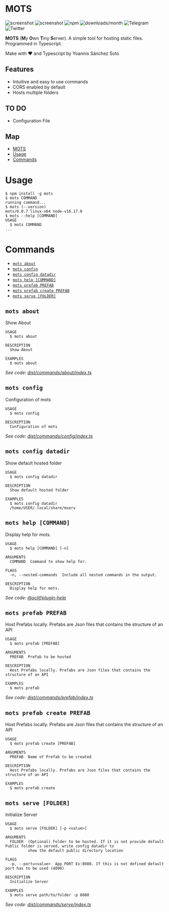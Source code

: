 # MOTS

![screenshot](img/logo.png)
![screenshot](img/screen.png)
![npm](https://img.shields.io/npm/v/mots)
![downloads/month](https://img.shields.io/npm/dm/mots)
![Telegram](https://img.shields.io/badge/t.me/yossthedev-Telegram-BLUE?style=flat&logo=Telegram)
![Twitter](https://img.shields.io/twitter/follow/yossthedev?style=social)

**MOTS** (**M**y **O**wn **T**iny **S**erver). A simple tool for hosting static files. Programmed in Typescript.

  Make with ❤️ and Typescript
  by Yoannis Sánchez Soto

## Features

* Intuitive and easy to use commands
* CORS enabled by default
* Hosts multiple folders

## TO DO

* Configuration File

## Map

<!-- toc -->
* [MOTS](#mots)
* [Usage](#usage)
* [Commands](#commands)
<!-- tocstop -->
# Usage
<!-- usage -->
```sh-session
$ npm install -g mots
$ mots COMMAND
running command...
$ mots (--version)
mots/0.0.7 linux-x64 node-v16.17.0
$ mots --help [COMMAND]
USAGE
  $ mots COMMAND
...
```
<!-- usagestop -->
# Commands
<!-- commands -->
* [`mots about`](#mots-about)
* [`mots config`](#mots-config)
* [`mots config datadir`](#mots-config-datadir)
* [`mots help [COMMAND]`](#mots-help-command)
* [`mots prefab PREFAB`](#mots-prefab-prefab)
* [`mots prefab create PREFAB`](#mots-prefab-create-prefab)
* [`mots serve [FOLDER]`](#mots-serve-folder)

## `mots about`

Show About

```
USAGE
  $ mots about

DESCRIPTION
  Show About

EXAMPLES
  $ mots about
```

_See code: [dist/commands/about/index.ts](https://github.com/yossTheDev/mots/blob/v0.0.7/dist/commands/about/index.ts)_

## `mots config`

Configuration of mots

```
USAGE
  $ mots config

DESCRIPTION
  Configuration of mots
```

_See code: [dist/commands/config/index.ts](https://github.com/yossTheDev/mots/blob/v0.0.7/dist/commands/config/index.ts)_

## `mots config datadir`

Show default hosted folder

```
USAGE
  $ mots config datadir

DESCRIPTION
  Show default hosted folder

EXAMPLES
  $ mots config datadir
  /home/USER/.local/share/mserv
```

## `mots help [COMMAND]`

Display help for mots.

```
USAGE
  $ mots help [COMMAND] [-n]

ARGUMENTS
  COMMAND  Command to show help for.

FLAGS
  -n, --nested-commands  Include all nested commands in the output.

DESCRIPTION
  Display help for mots.
```

_See code: [@oclif/plugin-help](https://github.com/oclif/plugin-help/blob/v5.1.12/src/commands/help.ts)_

## `mots prefab PREFAB`

Host Prefabs locally. Prefabs are Json files that contains the structure of an API

```
USAGE
  $ mots prefab [PREFAB]

ARGUMENTS
  PREFAB  Prefab to be hosted

DESCRIPTION
  Host Prefabs locally. Prefabs are Json files that contains the structure of an API

EXAMPLES
  $ mots prefab
```

_See code: [dist/commands/prefab/index.ts](https://github.com/yossTheDev/mots/blob/v0.0.7/dist/commands/prefab/index.ts)_

## `mots prefab create PREFAB`

Host Prefabs locally. Prefabs are Json files that contains the structure of an API

```
USAGE
  $ mots prefab create [PREFAB]

ARGUMENTS
  PREFAB  Name of Prefab to be created

DESCRIPTION
  Host Prefabs locally. Prefabs are Json files that contains the structure of an API

EXAMPLES
  $ mots prefab create
```

## `mots serve [FOLDER]`

Initialize Server

```
USAGE
  $ mots serve [FOLDER] [-p <value>]

ARGUMENTS
  FOLDER  (Optional) Folder to be hosted. If it is not provide default Public folder is served, write config datadir to
          show the default public directory location

FLAGS
  -p, --port=<value>  App PORT Ex:8080. If this is not defined default port has to be used (4000)

DESCRIPTION
  Initialize Server

EXAMPLES
  $ mots serve path/to/folder -p 8080
```

_See code: [dist/commands/serve/index.ts](https://github.com/yossTheDev/mots/blob/v0.0.7/dist/commands/serve/index.ts)_
<!-- commandsstop -->
